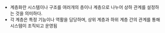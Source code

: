 - 계층화란 시스템이나 구조를 여러개의 층이나 계층으로 나누어 상하 관계를 설정하는 것을 의미하다.
- 각 계층은 특정 기능이나 역활을 담당하며, 상위 계층과 하위 계층 간의 관계를 통해 시스템이 조직되고 운영됨